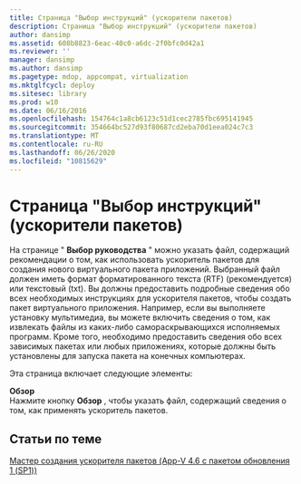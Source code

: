 ```yaml
---
title: Страница "Выбор инструкций" (ускорители пакетов)
description: Страница "Выбор инструкций" (ускорители пакетов)
author: dansimp
ms.assetid: 608b8823-6eac-40c0-a6dc-2f0bfc0d42a1
ms.reviewer: ''
manager: dansimp
ms.author: dansimp
ms.pagetype: mdop, appcompat, virtualization
ms.mktglfcycl: deploy
ms.sitesec: library
ms.prod: w10
ms.date: 06/16/2016
ms.openlocfilehash: 154764c1a8cb6123c51d1cec2785fbc695141945
ms.sourcegitcommit: 354664bc527d93f80687cd2eba70d1eea024c7c3
ms.translationtype: MT
ms.contentlocale: ru-RU
ms.lasthandoff: 06/26/2020
ms.locfileid: "10815629"
---
```

# Страница "Выбор инструкций" (ускорители пакетов)


На странице " **Выбор руководства** " можно указать файл, содержащий рекомендации о том, как использовать ускоритель пакетов для создания нового виртуального пакета приложений. Выбранный файл должен иметь формат форматированного текста (RTF) (рекомендуется) или текстовый (txt). Вы должны предоставить подробные сведения обо всех необходимых инструкциях для ускорителя пакетов, чтобы создать пакет виртуального приложения. Например, если вы выполняете установку мультимедиа, вы можете включить сведения о том, как извлекать файлы из каких-либо самораскрывающихся исполняемых программ. Кроме того, необходимо предоставить сведения обо всех зависимых пакетах или любых приложениях, которые должны быть установлены для запуска пакета на конечных компьютерах.

Эта страница включает следующие элементы:

<a href="" id="browse"></a>**Обзор**  
Нажмите кнопку **Обзор** , чтобы указать файл, содержащий сведения о том, как применять ускоритель пакетов.

## Статьи по теме


[Мастер создания ускорителя пакетов (App-V 4.6 с пакетом обновления 1 (SP1))](create-package-accelerator-wizard--appv-46-sp1-.md)

 

 





